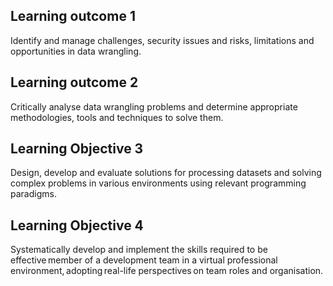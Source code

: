 
## **Learning outcome 1**  
Identify and manage challenges, security issues and risks, limitations and opportunities in data wrangling. 

## **Learning outcome 2**  
Critically analyse data wrangling problems and determine appropriate methodologies, tools and techniques to solve them.

## **Learning Objective 3**  
Design, develop and evaluate solutions for processing datasets and solving complex problems in various environments using relevant programming paradigms.

## **Learning Objective 4**  
Systematically develop and implement the skills required to be effective member of a development team in a virtual professional environment, adopting real-life perspectives on team roles and organisation.
